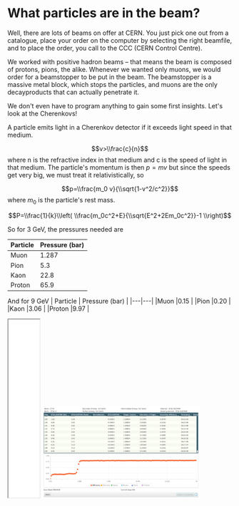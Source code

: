 What particles are in the beam?
===============================

Well, there are lots of beams on offer at CERN. You just pick one out from a catalogue, place your order on the computer by selecting the right beamfile, and to place the order, you call to the CCC (CERN Control Centre).

We worked with positive hadron beams – that means the beam is composed of protons, pions, the alike.
Whenever we wanted only muons, we would order for a beamstopper to be put in the beam. The beamstopper is a massive metal block, which stops the particles, and muons are the only decayproducts that can actually penetrate it.

We don't even have to program anything to gain some first insights. Let's look at the Cherenkovs!

A particle emits light in a Cherenkov detector if it exceeds light speed in that medium.

$$v>\\frac{c}{n}$$
where n is the refractive index in that medium and c is the speed of light in that medium. The particle's momentum is then $p=mv$ but since the speeds get very big, we must treat it relativistically, so

$$p=\\frac{m_0 v}{\\sqrt{1-v^2/c^2}}$$ where $m_0$ is the particle's rest mass.

$$P=\\frac{1}{k}\\left( \\frac{m_0c^2+E}{\\sqrt{E^2+2Em_0c^2}}-1 \\right)$$

So for 3 GeV, the pressures needed are

| Particle  | Pressure (bar) |
|---|---|
|Muon   |1.287   |
|Pion   |5.3   |
|Kaon   |22.8   |
|Proton |65.9   |

And for 9 GeV
| Particle  | Pressure (bar) |
|---|---|
|Muon   |0.15   |
|Pion   |0.20   |
|Kaon   |3.06   |
|Proton |9.97   |

<iframe src="../Files/pressure_vs_cherenkov.html" width="70 %" height="400"></iframe>


<img src="../articles/images/Identification/3GeVhadron.png" alt="" width="70%" height="auto">
